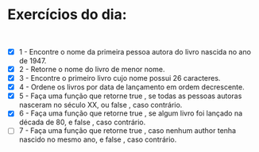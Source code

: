 # Exercícios do dia:
<br />

- [x] 1 - Encontre o nome da primeira pessoa autora do livro nascida no ano de 1947.
- [x] 2 - Retorne o nome do livro de menor nome.
- [x] 3 - Encontre o primeiro livro cujo nome possui 26 caracteres.
- [x] 4 - Ordene os livros por data de lançamento em ordem decrescente.
- [x] 5 - Faça uma função que retorne true , se todas as pessoas autoras nasceram no século XX, ou false , caso contrário.
- [x] 6 - Faça uma função que retorne true , se algum livro foi lançado na década de 80, e false , caso contrário.
- [ ] 7 - Faça uma função que retorne true , caso nenhum author tenha nascido no mesmo ano, e false , caso contrário.
